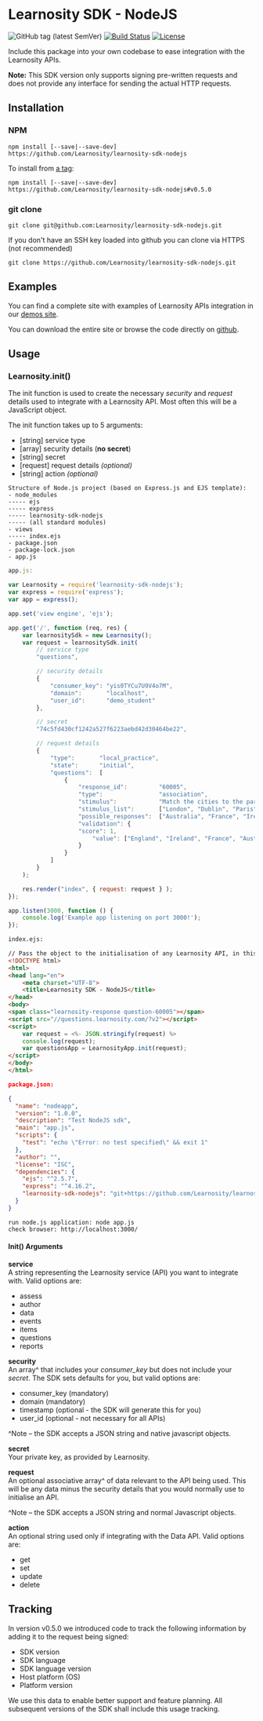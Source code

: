 # Learnosity SDK - NodeJS

![GitHub tag (latest SemVer)](https://img.shields.io/github/tag/Learnosity/learnosity-sdk-nodejs.svg?label=stable)
[![Build Status](https://travis-ci.org/Learnosity/learnosity-sdk-nodejs.svg?branch=master)](https://travis-ci.org/Learnosity/learnosity-sdk-nodejs)
[![License](https://img.shields.io/badge/License-Apache%202.0-blue.svg)](https://opensource.org/licenses/Apache-2.0)

Include this package into your own codebase to ease integration with the Learnosity APIs.

**Note:** This SDK version only supports signing pre-written requests and does not provide any interface for sending the actual HTTP requests.

## Installation

### NPM

	npm install [--save|--save-dev] https://github.com/Learnosity/learnosity-sdk-nodejs

To install from [a tag](https://github.com/Learnosity/learnosity-sdk-nodejs/releases):

	npm install [--save|--save-dev] https://github.com/Learnosity/learnosity-sdk-nodejs#v0.5.0

### git clone

``` shell
git clone git@github.com:Learnosity/learnosity-sdk-nodejs.git
```

If you don't have an SSH key loaded into github you can clone via HTTPS (not recommended)

``` shell
git clone https://github.com/Learnosity/learnosity-sdk-nodejs.git
```

## Examples
You can find a complete site with examples of Learnosity APIs integration in our [demos site](http://demos.learnosity.com/).

You can download the entire site or browse the code directly on [github](https://github.com/Learnosity/learnosity-demos/).


## Usage

### Learnosity.init()


The init function is used to create the necessary *security* and *request* details used to integrate with a Learnosity API. Most often this will be a JavaScript object.

The init function takes up to 5 arguments:

 * [string]  service type
 * [array]   security details (**no secret**)
 * [string]  secret
 * [request] request details *(optional)*
 * [string]  action *(optional)*

```
Structure of Node.js project (based on Express.js and EJS template):
- node_modules
----- ejs 
----- express 
----- learnosity-sdk-nodejs
----- (all standard modules)
- views
----- index.ejs
- package.json
- package-lock.json
- app.js
```

``` javascript
app.js:

var Learnosity = require('learnosity-sdk-nodejs');
var express = require('express');
var app = express();

app.set('view engine', 'ejs');

app.get('/', function (req, res) {
    var learnositySdk = new Learnosity();
    var request = learnositySdk.init(
        // service type
        "questions", 

        // security details
        {
            "consumer_key": "yis0TYCu7U9V4o7M",
            "domain":       "localhost",
            "user_id":      "demo_student"
        },

        // secret
        "74c5fd430cf1242a527f6223aebd42d30464be22",

        // request details
        {
            "type":       "local_practice",
            "state":      "initial",
            "questions":  [
                {
                    "response_id":         "60005",
                    "type":                "association",
                    "stimulus":            "Match the cities to the parent nation.",
                    "stimulus_list":       ["London", "Dublin", "Paris", "Sydney"],
                    "possible_responses":  ["Australia", "France", "Ireland", "England"],
                    "validation": {
                    "score": 1,
                        "value": ["England", "Ireland", "France", "Australia"]
                    }
                }
            ]
        }
    );

    res.render("index", { request: request } );
});

app.listen(3000, function () {
    console.log('Example app listening on port 3000!');
});
```

``` html
index.ejs:

// Pass the object to the initialisation of any Learnosity API, in this example the Questions API
<!DOCTYPE html>
<html>
<head lang="en">
    <meta charset="UTF-8">
    <title>Learnosity SDK - NodeJS</title>
</head>
<body>
<span class="learnosity-response question-60005"></span>
<script src="//questions.learnosity.com/?v2"></script>
<script>
	var request = <%- JSON.stringify(request) %>
	console.log(request);
    var questionsApp = LearnosityApp.init(request);
</script>
</body>
</html>
```

``` json
package.json:

{
  "name": "nodeapp",
  "version": "1.0.0",
  "description": "Test NodeJS sdk",
  "main": "app.js",
  "scripts": {
    "test": "echo \"Error: no test specified\" && exit 1"
  },
  "author": "",
  "license": "ISC",
  "dependencies": {
    "ejs": "^2.5.7",
    "express": "^4.16.2",
    "learnosity-sdk-nodejs": "git+https://github.com/Learnosity/learnosity-sdk-nodejs.git#v0.5.0"
  }
}
```

```
run node.js application: node app.js
check browser: http://localhost:3000/
```

#### Init() Arguments
**service**<br>
A string representing the Learnosity service (API) you want to integrate with. Valid options are:

* assess
* author
* data
* events
* items
* questions
* reports

**security**<br>
An array^ that includes your *consumer_key* but does not include your *secret*. The SDK sets defaults for you, but valid options are:

* consumer_key (mandatory)
* domain (mandatory)
* timestamp (optional - the SDK will generate this for you)
* user_id (optional - not necessary for all APIs)

^Note – the SDK accepts a JSON string and native javascript objects.

**secret**<br>
Your private key, as provided by Learnosity.

**request**<br>
An optional associative array^ of data relevant to the API being used. This will be any data minus the security details that you would normally use to initialise an API.

^Note – the SDK accepts a JSON string and normal Javascript objects.

**action**<br>
An optional string used only if integrating with the Data API. Valid options are:

* get
* set
* update
* delete

## Tracking
In version v0.5.0 we introduced code to track the following information by adding it to the request being signed:
- SDK version
- SDK language
- SDK language version
- Host platform (OS)
- Platform version

We use this data to enable better support and feature planning. All subsequent versions of the SDK shall include this usage tracking.
